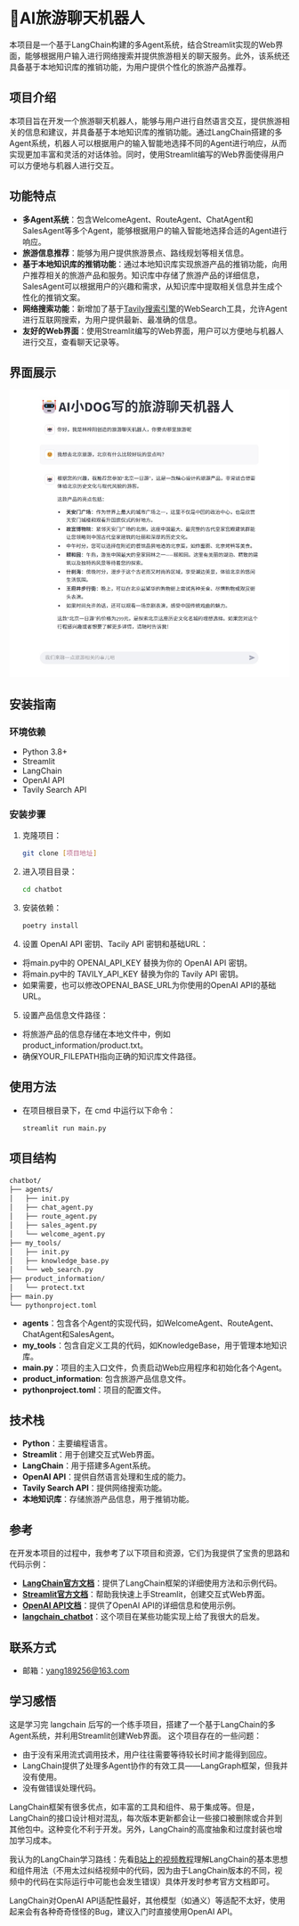# 🤖AI旅游聊天机器人

本项目是一个基于LangChain构建的多Agent系统，结合Streamlit实现的Web界面，能够根据用户输入进行网络搜索并提供旅游相关的聊天服务。此外，该系统还具备基于本地知识库的推销功能，为用户提供个性化的旅游产品推荐。

## 项目介绍

本项目旨在开发一个旅游聊天机器人，能够与用户进行自然语言交互，提供旅游相关的信息和建议，并具备基于本地知识库的推销功能。通过LangChain搭建的多Agent系统，机器人可以根据用户的输入智能地选择不同的Agent进行响应，从而实现更加丰富和灵活的对话体验。同时，使用Streamlit编写的Web界面使得用户可以方便地与机器人进行交互。

## 功能特点

- **多Agent系统**：包含WelcomeAgent、RouteAgent、ChatAgent和SalesAgent等多个Agent，能够根据用户的输入智能地选择合适的Agent进行响应。
- **旅游信息推荐**：能够为用户提供旅游景点、路线规划等相关信息。
- **基于本地知识库的推销功能**：通过本地知识库实现旅游产品的推销功能，向用户推荐相关的旅游产品和服务。知识库中存储了旅游产品的详细信息，SalesAgent可以根据用户的兴趣和需求，从知识库中提取相关信息并生成个性化的推销文案。
- **网络搜索功能**：新增加了基于[Tavily搜索引擎](https://tavily.com/)的WebSearch工具，允许Agent进行互联网搜索，为用户提供最新、最准确的信息。
- **友好的Web界面**：使用Streamlit编写的Web界面，用户可以方便地与机器人进行交互，查看聊天记录等。

## 界面展示
![Web界面](DISPLAY.jpg)

## 安装指南

### 环境依赖

- Python 3.8+
- Streamlit
- LangChain
- OpenAI API
- Tavily Search API

### 安装步骤

1. 克隆项目：
   ```bash
   git clone [项目地址]
   ```
2. 进入项目目录：
   ```bash
   cd chatbot
   ```

3. 安装依赖：
   ```bash
   poetry install
   ```
   
4. 设置 OpenAI API 密钥、Tacily API 密钥和基础URL：
- 将main.py中的 OPENAI_API_KEY 替换为你的 OpenAI API 密钥。
- 将main.py中的 TAVILY_API_KEY 替换为你的 Tavily API 密钥。
- 如果需要，也可以修改OPENAI_BASE_URL为你使用的OpenAI API的基础URL。

5. 设置产品信息文件路径：
- 将旅游产品的信息存储在本地文件中，例如product_information/product.txt。
- 确保YOUR_FILEPATH指向正确的知识库文件路径。

## 使用方法
- 在项目根目录下，在 cmd 中运行以下命令：
   ```bash
   streamlit run main.py
   ```

## 项目结构
```commandline
chatbot/
├── agents/
│   ├── init.py
│   ├── chat_agent.py
│   ├── route_agent.py
│   ├── sales_agent.py
│   └── welcome_agent.py
├── my_tools/
│   ├── init.py
│   ├── knowledge_base.py
│   └── web_search.py
├── product_information/
│   └── protect.txt
├── main.py
└── pythonproject.toml
```
- **agents**：包含各个Agent的实现代码，如WelcomeAgent、RouteAgent、ChatAgent和SalesAgent。
- **my_tools**：包含自定义工具的代码，如KnowledgeBase，用于管理本地知识库。
- **main.py**：项目的主入口文件，负责启动Web应用程序和初始化各个Agent。
- **product_information**: 包含旅游产品信息文件。
- **pythonproject.toml**：项目的配置文件。

## 技术栈
- **Python**：主要编程语言。
- **Streamlit**：用于创建交互式Web界面。
- **LangChain**：用于搭建多Agent系统。
- **OpenAI API**：提供自然语言处理和生成的能力。
- **Tavily Search API**：提供网络搜索功能。
- **本地知识库**：存储旅游产品信息，用于推销功能。

## 参考
在开发本项目的过程中，我参考了以下项目和资源，它们为我提供了宝贵的思路和代码示例：
- **[LangChain官方文档](https://www.langchain.com.cn/docs/how_to/)**：提供了LangChain框架的详细使用方法和示例代码。
- **[Streamlit官方文档](https://docs.streamlit.io/get-started)**：帮助我快速上手Streamlit，创建交互式Web界面。
- **[OpenAI API文档](https://www.openaidoc.com.cn/docs/introduction)**：提供了OpenAI API的详细信息和使用示例。
- **[langchain_chatbot](https://github.com/jerry1900/langchain_chatbot)**：这个项目在某些功能实现上给了我很大的启发。

## 联系方式
- 邮箱：yang189256@163.com

## 学习感悟
这是学习完 langchain 后写的一个练手项目，搭建了一个基于LangChain的多Agent系统，并利用Streamlit创建Web界面。
这个项目存在的一些问题：
- 由于没有采用流式调用技术，用户往往需要等待较长时间才能得到回应。
- LangChain提供了处理多Agent协作的有效工具——LangGraph框架，但我并没有使用。
- 没有做错误处理代码。<br>

LangChain框架有很多优点，如丰富的工具和组件、易于集成等。但是，LangChain的接口设计相对混乱，每次版本更新都会让一些接口被删除或合并到其他包中。这种变化不利于开发。另外，LangChain的高度抽象和过度封装也增加学习成本。

我认为的LangChain学习路线：先看[B站上的视频教程](https://www.bilibili.com/video/BV1E94y187YX/?share_source=copy_web&vd_source=c14e27255774df8dc181dbb7ab0e9a78)理解LangChain的基本思想和组件用法（不用太过纠结视频中的代码，因为由于LangChain版本的不同，视频中的代码在实际运行中可能也会发生错误）具体开发时参考官方文档即可。

LangChain对OpenAI API适配性最好，其他模型（如通义）等适配不太好，使用起来会有各种奇奇怪怪的Bug，建议入门时直接使用OpenAI API。

